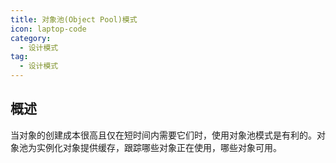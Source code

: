 ```yaml
---
title: 对象池(Object Pool)模式
icon: laptop-code
category:
  - 设计模式
tag:
  - 设计模式
---
```


## 概述

当对象的创建成本很高且仅在短时间内需要它们时，使用对象池模式是有利的。对象池为实例化对象提供缓存，跟踪哪些对象正在使用，哪些对象可用。
